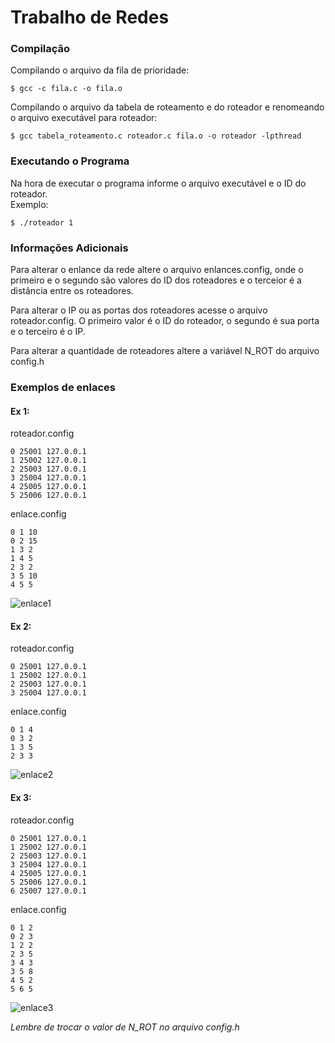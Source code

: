 # Trabalho de Redes #

### Compilação
Compilando o arquivo da fila de prioridade:
```
$ gcc -c fila.c -o fila.o
```
Compilando o arquivo da tabela de roteamento e do roteador e renomeando o arquivo executável para roteador:
```
$ gcc tabela_roteamento.c roteador.c fila.o -o roteador -lpthread
```
### Executando o Programa
Na hora de executar o programa informe o arquivo executável e o ID do roteador.  
Exemplo:
```
$ ./roteador 1
```
### Informações Adicionais
Para alterar o enlance da rede altere o arquivo enlances.config, onde o primeiro e o segundo são valores do ID
dos roteadores e o terceior é a distância entre os roteadores.  
  
Para alterar o IP ou as portas dos roteadores acesse o arquivo roteador.config. O primeiro valor é o ID do roteador,
o segundo é sua porta e o terceiro é o IP. 
  
Para alterar a quantidade de roteadores altere a variável N_ROT do arquivo config.h  

### Exemplos de enlaces
#### Ex 1:  
roteador.config  
```
0 25001 127.0.0.1
1 25002 127.0.0.1
2 25003 127.0.0.1
3 25004 127.0.0.1
4 25005 127.0.0.1
5 25006 127.0.0.1
```
enlace.config
```
0 1 10
0 2 15
1 3 2
1 4 5
2 3 2
3 5 10
4 5 5
```
![enlace1](https://user-images.githubusercontent.com/18336694/46235327-393e8a00-c350-11e8-919b-bcc444c904f5.jpg)

#### Ex 2:  
roteador.config  
```
0 25001	127.0.0.1
1 25002 127.0.0.1
2 25003 127.0.0.1
3 25004 127.0.0.1
```
enlace.config
```
0 1 4
0 3 2
1 3 5
2 3 3
```
![enlace2](https://user-images.githubusercontent.com/18336694/46235400-87ec2400-c350-11e8-9ef7-85a2ef7493b9.jpg)

#### Ex 3:
roteador.config  
```
0 25001 127.0.0.1
1 25002 127.0.0.1
2 25003 127.0.0.1
3 25004 127.0.0.1
4 25005 127.0.0.1
5 25006 127.0.0.1
6 25007 127.0.0.1
```
enlace.config
```
0 1 2
0 2 3
1 2 2
2 3 5
3 4 3
3 5 8
4 5 2
5 6 5
```
![enlace3](https://user-images.githubusercontent.com/18336694/46235417-95a1a980-c350-11e8-8fab-4e6382faa9e0.jpg)

*Lembre de trocar o valor de N_ROT no arquivo config.h*
